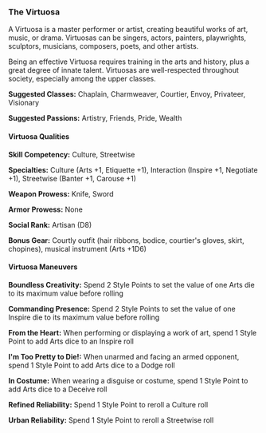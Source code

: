 ### The Virtuosa

A Virtuosa is a master performer or artist, creating beautiful works of
art, music, or drama. Virtuosas can be singers, actors, painters,
playwrights, sculptors, musicians, composers, poets, and other artists.

Being an effective Virtuosa requires training in the arts and history,
plus a great degree of innate talent. Virtuosas are well-respected
throughout society, especially among the upper classes.

**Suggested Classes:** Chaplain, Charmweaver, Courtier, Envoy,
Privateer, Visionary

**Suggested Passions:** Artistry, Friends, Pride, Wealth

#### Virtuosa Qualities

**Skill Competency:** Culture, Streetwise

**Specialties:** Culture (Arts +1, Etiquette +1), Interaction (Inspire
+1, Negotiate +1), Streetwise (Banter +1, Carouse +1)

**Weapon Prowess:** Knife, Sword

**Armor Prowess:** None

**Social Rank:** Artisan (D8)

**Bonus Gear:** Courtly outfit (hair ribbons, bodice, courtier's gloves,
skirt, chopines), musical instrument (Arts +1D6)

#### Virtuosa Maneuvers

**Boundless Creativity:** Spend 2 Style Points to set the value of one
Arts die to its maximum value before rolling

****Commanding Presence**:** Spend 2 Style Points to set the value of
one Inspire die to its maximum value before rolling

**From the Heart:** When performing or displaying a work of art, spend 1
Style Point to add Arts dice to an Inspire roll

**I'm Too Pretty to Die\!:** When unarmed and facing an armed opponent,
spend 1 Style Point to add Arts dice to a Dodge roll

**In Costume:** When wearing a disguise or costume, spend 1 Style Point
to add Arts dice to a Deceive roll

**Refined Reliability:** Spend 1 Style Point to reroll a Culture roll

****Urban** Reliability:** Spend 1 Style Point to reroll a Streetwise
roll


